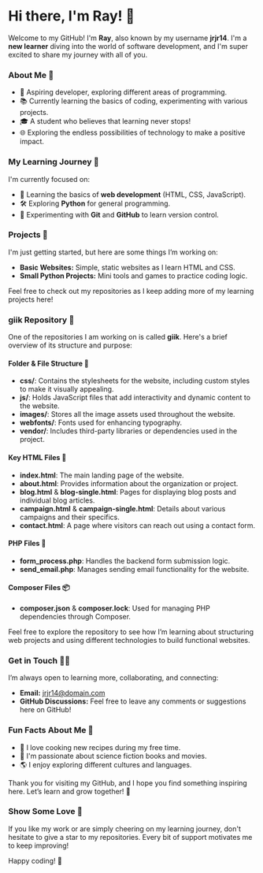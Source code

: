 # Hi there, I'm Ray! 👋

Welcome to my GitHub! I'm **Ray**, also known by my username **jrjr14**. I'm a **new learner** diving into the world of software development, and I'm super excited to share my journey with all of you.

### About Me 🌟
- 🤖 Aspiring developer, exploring different areas of programming.
- 📚 Currently learning the basics of coding, experimenting with various projects.
- 🎓 A student who believes that learning never stops!
- 🌐 Exploring the endless possibilities of technology to make a positive impact.

### My Learning Journey 🌱
I'm currently focused on:
- 🚀 Learning the basics of **web development** (HTML, CSS, JavaScript).
- 🛠 Exploring **Python** for general programming.
- 🫠 Experimenting with **Git** and **GitHub** to learn version control.

### Projects 🚀
I'm just getting started, but here are some things I’m working on:
- **Basic Websites:** Simple, static websites as I learn HTML and CSS.
- **Small Python Projects:** Mini tools and games to practice coding logic.

Feel free to check out my repositories as I keep adding more of my learning projects here!

### giik Repository 📂
One of the repositories I am working on is called **giik**. Here's a brief overview of its structure and purpose:

#### Folder & File Structure 📁
- **css/**: Contains the stylesheets for the website, including custom styles to make it visually appealing.
- **js/**: Holds JavaScript files that add interactivity and dynamic content to the website.
- **images/**: Stores all the image assets used throughout the website.
- **webfonts/**: Fonts used for enhancing typography.
- **vendor/**: Includes third-party libraries or dependencies used in the project.

#### Key HTML Files 📄
- **index.html**: The main landing page of the website.
- **about.html**: Provides information about the organization or project.
- **blog.html** & **blog-single.html**: Pages for displaying blog posts and individual blog articles.
- **campaign.html** & **campaign-single.html**: Details about various campaigns and their specifics.
- **contact.html**: A page where visitors can reach out using a contact form.

#### PHP Files 🐘
- **form_process.php**: Handles the backend form submission logic.
- **send_email.php**: Manages sending email functionality for the website.

#### Composer Files 📦
- **composer.json** & **composer.lock**: Used for managing PHP dependencies through Composer.

Feel free to explore the repository to see how I’m learning about structuring web projects and using different technologies to build functional websites.

### Get in Touch 👨‍💻
I’m always open to learning more, collaborating, and connecting:
- **Email:** [jrjr14@domain.com](mailto:jrjr14@domain.com)
- **GitHub Discussions:** Feel free to leave any comments or suggestions here on GitHub!

### Fun Facts About Me 👊
- 🍔 I love cooking new recipes during my free time.
- 🌟 I'm passionate about science fiction books and movies.
- 🌎 I enjoy exploring different cultures and languages.

Thank you for visiting my GitHub, and I hope you find something inspiring here. Let’s learn and grow together! 💜

### Show Some Love 💖
If you like my work or are simply cheering on my learning journey, don't hesitate to give a star to my repositories. Every bit of support motivates me to keep improving!

Happy coding! 🚀

